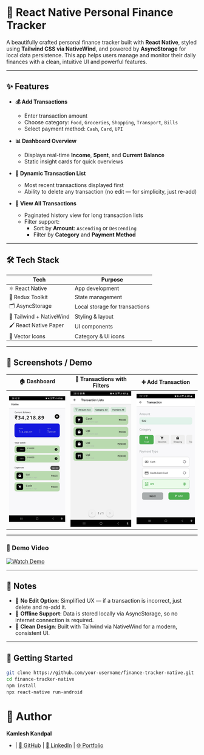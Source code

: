 # 💸 React Native Personal Finance Tracker

A beautifully crafted personal finance tracker built with **React Native**, styled using **Tailwind CSS via NativeWind**, and powered by **AsyncStorage** for local data persistence. This app helps users manage and monitor their daily finances with a clean, intuitive UI and powerful features.

---

## ✨ Features

- **💰 Add Transactions**

  - Enter transaction amount
  - Choose category: `Food`, `Groceries`, `Shopping`, `Transport`, `Bills`
  - Select payment method: `Cash`, `Card`, `UPI`

- **📊 Dashboard Overview**

  - Displays real-time **Income**, **Spent**, and **Current Balance**
  - Static insight cards for quick overviews

- **🧾 Dynamic Transaction List**

  - Most recent transactions displayed first
  - Ability to delete any transaction (no edit — for simplicity, just re-add)

- **📂 View All Transactions**
  - Paginated history view for long transaction lists
  - Filter support:
    - Sort by **Amount**: `Ascending` or `Descending`
    - Filter by **Category** and **Payment Method**

---

## 🛠 Tech Stack

| Tech                     | Purpose                        |
| ------------------------ | ------------------------------ |
| ⚛️ React Native          | App development                |
| 🧩 Redux Toolkit         | State management               |
| 🗂️ AsyncStorage          | Local storage for transactions |
| 🎨 Tailwind + NativeWind | Styling & layout               |
| 🖌️ React Native Paper    | UI components                  |
| 🧱 Vector Icons          | Category & UI icons            |

---

## 📸 Screenshots / Demo

| 🏠 Dashboard | 🧾 Transactions with Filters | ➕ Add Transaction |
|-------------|------------------------------|--------------------|
| ![Home](./src/screenshots/home.jpg) | ![Filters](./src/screenshots/filters.jpg) | ![Add](./src/screenshots/add.jpg) |

---

### 🎥 Demo Video

[![Watch Demo](https://img.youtube.com/vi/s-LWHTt87hw/0.jpg)](https://www.youtube.com/watch?v=s-LWHTt87hw)

---

## 📝 Notes

- 🔁 **No Edit Option**: Simplified UX — if a transaction is incorrect, just delete and re-add it.
- 📴 **Offline Support**: Data is stored locally via AsyncStorage, so no internet connection is required.
- 🎨 **Clean Design**: Built with Tailwind via NativeWind for a modern, consistent UI.

---

## 🚀 Getting Started

```bash
git clone https://github.com/your-username/finance-tracker-native.git
cd finance-tracker-native
npm install
npx react-native run-android

```

# 🙌 Author

**Kamlesh Kandpal**

- | [🔗 GitHub](https://github.com/KamleshKandpal1) | [🔗 LinkedIn](https://www.linkedin.com/in/kamlesh-kandpal/) | [🌐 Portfolio](https://kamlesh-kandpal.vercel.app/)
